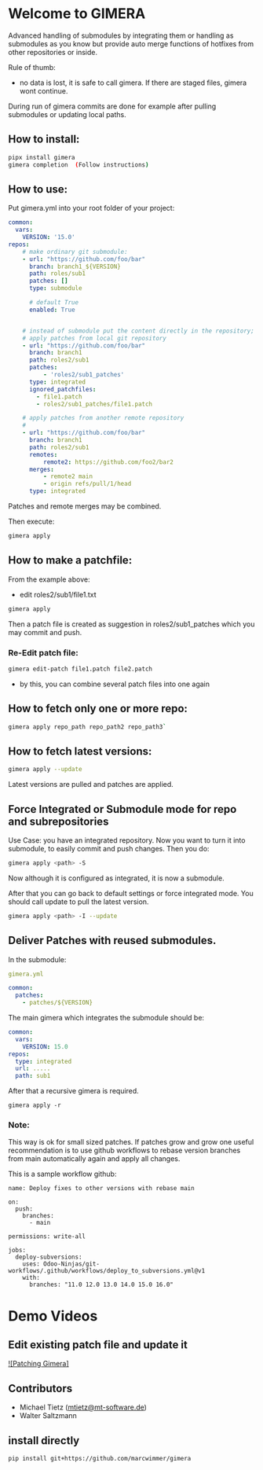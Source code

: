 # Welcome to GIMERA

Advanced handling of submodules by integrating them or handling as submodules as you know
but provide auto merge functions of hotfixes from other repositories or inside.

Rule of thumb:

 * no data is lost, it is safe to call gimera.
If there are staged files, gimera wont continue.

During run of gimera commits are done for example after pulling submodules or updating
local paths.


## How to install:

```bash
pipx install gimera
gimera completion  (Follow instructions)
```



## How to use:

Put gimera.yml into your root folder of your project:

```yaml
common:
  vars:
    VERSION: '15.0'
repos:
    # make ordinary git submodule:
    - url: "https://github.com/foo/bar"
      branch: branch1_${VERSION}
      path: roles/sub1
      patches: []
      type: submodule

      # default True
      enabled: True


    # instead of submodule put the content directly in the repository;
    # apply patches from local git repository
    - url: "https://github.com/foo/bar"
      branch: branch1
      path: roles2/sub1
      patches:
          - 'roles2/sub1_patches'
      type: integrated
      ignored_patchfiles:
        - file1.patch
        - roles2/sub1_patches/file1.patch

    # apply patches from another remote repository
    #
    - url: "https://github.com/foo/bar"
      branch: branch1
      path: roles2/sub1
      remotes:
          remote2: https://github.com/foo2/bar2
      merges:
          - remote2 main
          - origin refs/pull/1/head
      type: integrated

```

Patches and remote merges may be combined.

Then execute:

```bash
gimera apply
```

## How to make a patchfile:

From the example above:

  * edit roles2/sub1/file1.txt

```bash
gimera apply
```

Then a patch file is created as suggestion in roles2/sub1_patches which you may commit and push.

### Re-Edit patch file:

```bash
gimera edit-patch file1.patch file2.patch
```

  * by this, you can combine several patch files into one again


## How to fetch only one or more repo:

```bash
gimera apply repo_path repo_path2 repo_path3`
```
## How to fetch latest versions:

```bash
gimera apply --update
```

Latest versions are pulled and patches are applied.

## Force Integrated or Submodule mode for repo and subrepositories

Use Case: you have an integrated repository. Now you want to turn it into submodule,
to easily commit and push changes. Then you do:

```bash
gimera apply <path> -S
```

Now although it is configured as integrated, it is now a submodule.

After that you can go back to default settings or force integrated mode.
You should call update to pull the latest version.

```bash
gimera apply <path> -I --update
```

## Deliver Patches with reused submodules.

In the submodule:
```yaml
gimera.yml

common:
  patches:
    - patches/${VERSION}

```

The main gimera which integrates the submodule should be:
```yaml
common:
  vars:
    VERSION: 15.0
repos:
  type: integrated
  url: .....
  path: sub1
```

After that a recursive gimera is required.
```
gimera apply -r
```

### Note:

This way is ok for small sized patches. If patches grow and grow one useful recommendation is to use
github workflows to rebase version branches from main automatically again and apply all changes.

This is a sample workflow github:
```
name: Deploy fixes to other versions with rebase main

on:
  push:
    branches:
      - main

permissions: write-all

jobs:
  deploy-subversions:
    uses: Odoo-Ninjas/git-workflows/.github/workflows/deploy_to_subversions.yml@v1
    with:
      branches: "11.0 12.0 13.0 14.0 15.0 16.0"
```


# Demo Videos

## Edit existing patch file and update it

[![Patching Gimera]](https://youtu.be/WQU9db5z9IY)




## Contributors
  * Michael Tietz (mtietz@mt-software.de)
  * Walter Saltzmann


## install directly

```bash
pip install git+https://github.com/marcwimmer/gimera
```
